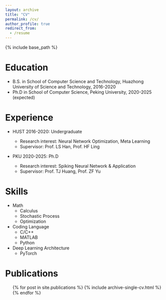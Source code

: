 ```yaml
---
layout: archive
title: "CV"
permalink: /cv/
author_profile: true
redirect_from:
  - /resume
---
```


{% include base_path %}

Education
======
* B.S. in School of Computer Science and Technology, Huazhong University of Science and Technology, 2016-2020
* Ph.D in School of Computer Science, Peking University, 2020-2025 (expected)

Experience
======
* HUST 2016-2020: Undergraduate
  * Research interest: Neural Network Optimization, Meta Learning
  * Supervisor: Prof. LS Han,  Prof. HF Ling

* PKU 2020-2025: Ph.D
  * Research interest: Spiking Neural Network & Application
  * Supervisor: Prof. TJ Huang, Prof. ZF Yu
  
Skills
======
* Math
  * Calculus
  * Stochastic Process
  * Optimization
* Coding Language
  * C/C++
  * MATLAB
  * Python
* Deep Learning Architecture
  * PyTorch

Publications
======
  <ul>{% for post in site.publications %}
    {% include archive-single-cv.html %}
  {% endfor %}</ul>
  
<div style='display: none'>
Talks
======
  <ul>{% for post in site.talks %}
    {% include archive-single-talk-cv.html %}
  {% endfor %}</ul>
  
Teaching
======
  <ul>{% for post in site.teaching %}
    {% include archive-single-cv.html %}
  {% endfor %}</ul>
  
Service and leadership
======
* Currently signed in to 43 different slack teams
</div>

